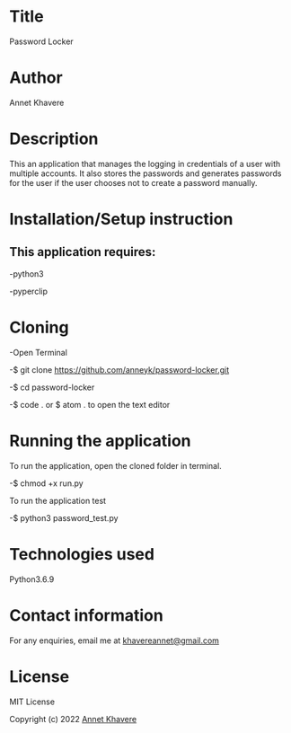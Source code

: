 # Title
Password Locker
# Author 
Annet Khavere
# Description
This an application that manages the logging in credentials of a user with multiple accounts.
It also stores the passwords and generates passwords for the user if the user chooses not to create a password manually.
# Installation/Setup instruction
## This application requires:
  -python3
  
  -pyperclip
 # Cloning
 -Open Terminal
 
 -$ git clone https://github.com/anneyk/password-locker.git
 
 -$ cd password-locker
 
 -$ code . or $ atom . to open the text editor
 # Running the application
 To run the application, open the cloned folder in terminal.
 
 -$ chmod +x run.py
 
 To run the application test
 
 -$ python3 password_test.py
 # Technologies used
 Python3.6.9
 # Contact information
 For any enquiries, email me at khavereannet@gmail.com
 # License
 MIT License
 
 Copyright (c) 2022 <a href = "https://github.com/anneyk">Annet Khavere</a>
 

